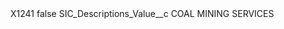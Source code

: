 <?xml version="1.0" encoding="UTF-8"?>
<CustomMetadata xmlns="http://soap.sforce.com/2006/04/metadata" xmlns:xsi="http://www.w3.org/2001/XMLSchema-instance" xmlns:xsd="http://www.w3.org/2001/XMLSchema">
    <label>X1241</label>
    <protected>false</protected>
    <values>
        <field>SIC_Descriptions_Value__c</field>
        <value xsi:type="xsd:string">COAL MINING SERVICES</value>
    </values>
</CustomMetadata>
